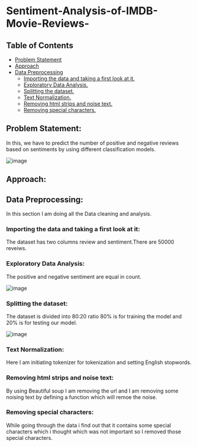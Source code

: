 # Sentiment-Analysis-of-IMDB-Movie-Reviews-
## Table of Contents
* [Problem Statement](#Problem-Statement)
* [Approach](#Approach)
 * [Data Preprocessing](#Data-Preprocessing)
   * [Importing the data and taking a first look at it.](#Importing-the-data-and-taking-a-first-look-at-it)
   * [Exploratory Data Analysis.](#Exploratory-Data-Analysis)
   * [Splitting the dataset.](#Splitting-the-dataset)
   * [Text Normalization.](#Text-Normalization)
   * [Removing html strips and noise text.](#Removing-html-strips-and-noise-text)
   * [Removing special characters.](#Removing-special-characters)





## Problem Statement:
In this, we have to predict the number of positive and negative reviews based on sentiments by using different classification models.

![image](https://user-images.githubusercontent.com/55452866/89191685-ec1d4600-d5c0-11ea-94be-de8793258b00.png)

## Approach:

## Data Preprocessing:
In this section I am doing all the Data cleaning and analysis.

### Importing the data and taking a first look at it:
The dataset has two columns review and sentiment.There are 50000 reveiws.

### Exploratory Data Analysis:
The positive and negative sentiment are equal in count.

![image](https://user-images.githubusercontent.com/55452866/89194735-5fc15200-d5c5-11ea-8a28-7e9a8463fcc0.png)

### Splitting the dataset:
The dataset is divided into 80:20 ratio 80% is for training the model and 20% is for testing our model.

![image](https://user-images.githubusercontent.com/55452866/89196336-b596f980-d5c7-11ea-94d6-7c067644dd54.png)


### Text Normalization:
Here I am initiating tokenizer for tokenization and setting English stopwords. 

### Removing html strips and noise text:
By using Beautiful soup I am removing the url and I am removing some noising text by defining a function which will remoe the noise.

### Removing special characters:
While going through the data i find out that it contains some special characters which i thought which was not important so I removed those special characters.


